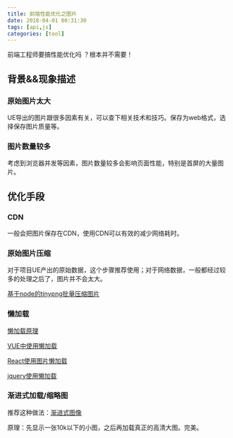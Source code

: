 ```yaml
---
title: 前端性能优化之图片
date: 2018-04-01 00:31:30
tags: [api,js]
categories: [tool]
---
```


前端工程师要搞性能优化吗 ？根本并不需要！

## 背景&&现象描述

### 原始图片太大

UE导出的图片跟很多因素有关，可以查下相关技术和技巧。保存为web格式，选择保存图片质量等。

### 图片数量较多

考虑到浏览器并发等因素，图片数量较多会影响页面性能，特别是首屏的大量图片。


## 优化手段

### CDN

一般会把图片保存在CDN，使用CDN可以有效的减少网络耗时。


### 原始图片压缩

对于项目UE产出的原始数据，这个步骤推荐使用；对于网络数据，一般都经过较多的处理之后了，图片并不会太大。

[基于node的tinypng批量压缩图片](https://github.com/siwenyu/site/blob/master/_posts/2019-07-01-%E5%9F%BA%E4%BA%8Enode%E7%9A%84tinypng%E6%89%B9%E9%87%8F%E5%8E%8B%E7%BC%A9%E5%9B%BE%E7%89%87.md)



### 懒加载

[懒加载原理](https://www.jianshu.com/p/e86c61468285)

[VUE中使用懒加载](https://www.npmjs.com/package/vue-lazyload)

[React使用图片懒加载](https://github.com/twobin/react-lazyload)

[jquery使用懒加载](https://appelsiini.net/projects/lazyload/fadein/)


### 渐进式加载/缩略图

推荐这种做法：[渐进式图像](https://github.com/ccforward/progressive-image)

原理：先显示一张10k以下的小图，之后再加载真正的高清大图。完美。



